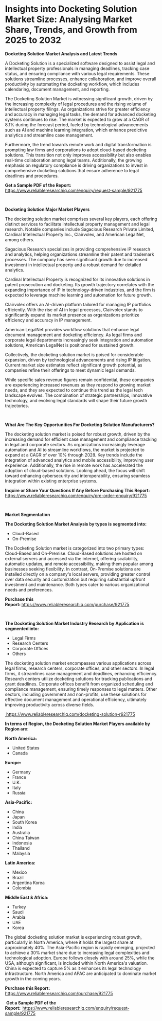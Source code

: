 <p><h1>Insights into Docketing Solution Market Size: Analysing Market Share, Trends, and Growth from 2025 to 2032</h1></p><p><strong>Docketing Solution Market Analysis and Latest Trends</strong></p>
<p><p>A Docketing Solution is a specialized software designed to assist legal and intellectual property professionals in managing deadlines, tracking case status, and ensuring compliance with various legal requirements. These solutions streamline processes, enhance collaboration, and improve overall productivity by automating the docketing workflow, which includes calendaring, document management, and reporting.</p><p>The Docketing Solution Market is witnessing significant growth, driven by the increasing complexity of legal procedures and the rising volume of intellectual property filings. As organizations strive for greater efficiency and accuracy in managing legal tasks, the demand for advanced docketing systems continues to rise. The market is expected to grow at a CAGR of 8.1% during the forecast period, fueled by technological advancements such as AI and machine learning integration, which enhance predictive analytics and streamline case management.</p><p>Furthermore, the trend towards remote work and digital transformation is prompting law firms and corporations to adopt cloud-based docketing solutions. This transition not only improves accessibility but also enables real-time collaboration among legal teams. Additionally, the growing emphasis on regulatory compliance is driving organizations to invest in comprehensive docketing solutions that ensure adherence to legal deadlines and procedures.</p></p>
<p><strong>Get a Sample PDF of the Report:&nbsp;</strong> <a href="https://www.reliableresearchiq.com/enquiry/request-sample/921775?utm_campaign=2955&utm_medium=2&utm_source=Github&utm_content=ia&utm_term=18042025&utm_id=docketing-solution">https://www.reliableresearchiq.com/enquiry/request-sample/921775</a></p>
<p>&nbsp;</p>
<p><strong>Docketing Solution Major Market Players</strong></p>
<p><p>The docketing solution market comprises several key players, each offering distinct services to facilitate intellectual property management and legal research. Notable companies include Sagacious Research Private Limited, Cardinal Intellectual Property Inc., Clairvolex, and American LegalNet, among others. </p><p>Sagacious Research specializes in providing comprehensive IP research and analytics, helping organizations streamline their patent and trademark processes. The company has seen significant growth due to increased investment in intellectual property and a robust demand for detailed analytics.</p><p>Cardinal Intellectual Property is recognized for its innovative solutions in patent prosecution and docketing. Its growth trajectory correlates with the expanding importance of IP in technology-driven industries, and the firm is expected to leverage machine learning and automation for future growth.</p><p>Clairvolex offers an AI-driven platform tailored for managing IP portfolios efficiently. With the rise of AI in legal processes, Clairvolex stands to significantly expand its market presence as organizations prioritize efficiency and accuracy in IP management.</p><p>American LegalNet provides workflow solutions that enhance legal document management and docketing efficiency. As legal firms and corporate legal departments increasingly seek integration and automation solutions, American LegalNet is positioned for sustained growth.</p><p>Collectively, the docketing solution market is poised for considerable expansion, driven by technological advancements and rising IP litigation. Current market size estimates reflect significant growth potential, as companies refine their offerings to meet dynamic legal demands.</p><p>While specific sales revenue figures remain confidential, these companies are experiencing increased revenues as they respond to growing market needs, and they are expected to continue this trend as the legal tech landscape evolves. The combination of strategic partnerships, innovative technology, and evolving legal standards will shape their future growth trajectories.</p></p>
<p>&nbsp;</p>
<p><strong>What Are The Key Opportunities For Docketing Solution Manufacturers?</strong></p>
<p><p>The docketing solution market is poised for robust growth, driven by the increasing demand for efficient case management and compliance tracking in legal and corporate sectors. As organizations increasingly leverage automation and AI to streamline workflows, the market is projected to expand at a CAGR of over 10% through 2028. Key trends include the integration of advanced analytics and mobile accessibility, improving user experience. Additionally, the rise in remote work has accelerated the adoption of cloud-based solutions. Looking ahead, the focus will shift toward enhancing cybersecurity and interoperability, ensuring seamless integration within existing enterprise systems.</p></p>
<p><strong>Inquire or Share Your Questions If Any Before Purchasing This Report:</strong> <a href="https://www.reliableresearchiq.com/enquiry/pre-order-enquiry/921775?utm_campaign=2955&utm_medium=2&utm_source=Github&utm_content=ia&utm_term=18042025&utm_id=docketing-solution">https://www.reliableresearchiq.com/enquiry/pre-order-enquiry/921775</a></p>
<p>&nbsp;</p>
<p><strong>Market Segmentation</strong></p>
<p><strong>The Docketing Solution Market Analysis by types is segmented into:</strong></p>
<p><ul><li>Cloud-Based</li><li>On-Premise</li></ul></p>
<p><p>The Docketing Solution market is categorized into two primary types: Cloud-Based and On-Premise. Cloud-Based solutions are hosted on external servers and accessed via the internet, offering scalability, automatic updates, and remote accessibility, making them popular among businesses seeking flexibility. In contrast, On-Premise solutions are installed directly on a company's local servers, providing greater control over data security and customization but requiring substantial upfront investment and maintenance. Both types cater to various organizational needs and preferences.</p></p>
<p><strong>Purchase this Report:&nbsp;</strong><a href="https://www.reliableresearchiq.com/purchase/921775?utm_campaign=2955&utm_medium=2&utm_source=Github&utm_content=ia&utm_term=18042025&utm_id=docketing-solution">https://www.reliableresearchiq.com/purchase/921775</a></p>
<p>&nbsp;</p>
<p><strong>The Docketing Solution Market Industry Research by Application is segmented into:</strong></p>
<p><ul><li>Legal Firms</li><li>Research Centers</li><li>Corporate Offices</li><li>Others</li></ul></p>
<p><p>The docketing solution market encompasses various applications across legal firms, research centers, corporate offices, and other sectors. In legal firms, it streamlines case management and deadlines, enhancing efficiency. Research centers utilize docketing solutions for tracking publications and grant deadlines. Corporate offices benefit from organized scheduling and compliance management, ensuring timely responses to legal matters. Other sectors, including government and non-profits, use these solutions for effective document management and operational efficiency, ultimately improving productivity across diverse fields.</p></p>
<p><a href="https://www.reliableresearchiq.com/docketing-solution-r921775?utm_campaign=2955&utm_medium=2&utm_source=Github&utm_content=ia&utm_term=18042025&utm_id=docketing-solution">&nbsp;https://www.reliableresearchiq.com/docketing-solution-r921775</a></p>
<p><strong>In terms of Region, the Docketing Solution Market Players available by Region are:</strong></p>
<p>
    <p> <strong> North America: </strong>
        <ul>
            <li>United States</li>
            <li>Canada</li>
        </ul>
        </p> 
    <p> <strong> Europe: </strong>
        <ul>
            <li>Germany</li>
            <li>France</li>
            <li>U.K.</li>
            <li>Italy</li>
            <li>Russia</li>
        </ul>
        </p> 
    <p> <strong> Asia-Pacific: </strong>
        <ul>
            <li>China</li>
            <li>Japan</li>
            <li>South Korea</li>
            <li>India</li>
            <li>Australia</li>
            <li>China Taiwan</li>
            <li>Indonesia</li>
            <li>Thailand</li>
            <li>Malaysia</li>
        </ul>
        </p> 
    <p> <strong> Latin America: </strong>
        <ul>
            <li>Mexico</li>
            <li>Brazil</li>
            <li>Argentina Korea</li>
            <li>Colombia</li>
        </ul>
        </p> 
    <p> <strong> Middle East & Africa: </strong>
        <ul>
            <li>Turkey</li>
            <li>Saudi</li>
            <li>Arabia</li>
            <li>UAE</li>
            <li>Korea</li>
        </ul>
    </p>
    </p>
<p><p>The global docketing solution market is experiencing robust growth, particularly in North America, where it holds the largest share at approximately 40%. The Asia-Pacific region is rapidly emerging, projected to achieve a 30% market share due to increasing legal complexities and technological adoption. Europe follows closely with around 25%, while the USA, although significant, is included within North America's valuation. China is expected to capture 5% as it enhances its legal technology infrastructure. North America and APAC are anticipated to dominate market growth in the coming years.</p></p>
<p><strong>Purchase this Report: </strong><a href="https://www.reliableresearchiq.com/purchase/921775?utm_campaign=2955&utm_medium=2&utm_source=Github&utm_content=ia&utm_term=18042025&utm_id=docketing-solution">https://www.reliableresearchiq.com/purchase/921775</a></p>
<p>&nbsp;<strong>Get a Sample PDF of the Report:&nbsp;&nbsp;</strong><a href="https://www.reliableresearchiq.com/enquiry/request-sample/921775?utm_campaign=2955&utm_medium=2&utm_source=Github&utm_content=ia&utm_term=18042025&utm_id=docketing-solution">https://www.reliableresearchiq.com/enquiry/request-sample/921775</a></p>
<p><strong></strong></p>
<p><p></p><p></p><p></p></p>